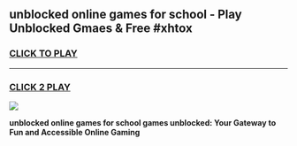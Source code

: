 
## unblocked online games for school - Play Unblocked Gmaes & Free #xhtox
<h3>
<a href="https://news.freeplayer.one?title=unblocked_online_games_for_school&ref=24F">CLICK TO PLAY</a></h3>
<hr>

<h3>
<a href="https://news.freeplayer.one?title=unblocked_online_games_for_school&ref=24F">CLICK 2 PLAY</a>
  
</h3>

<a href="https://news.freeplayer.one?title=unblocked_online_games_for_school&ref=24F/"><img src="https://clearcache.store/games.png"></a>


**unblocked online games for school games unblocked: Your Gateway to Fun and Accessible Online Gaming**
